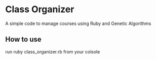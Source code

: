 Class Organizer
===============

A simple code to manage courses using Ruby and Genetic Algorithms

How to use
----------
run 
	ruby class_organizer.rb 
from your colsole